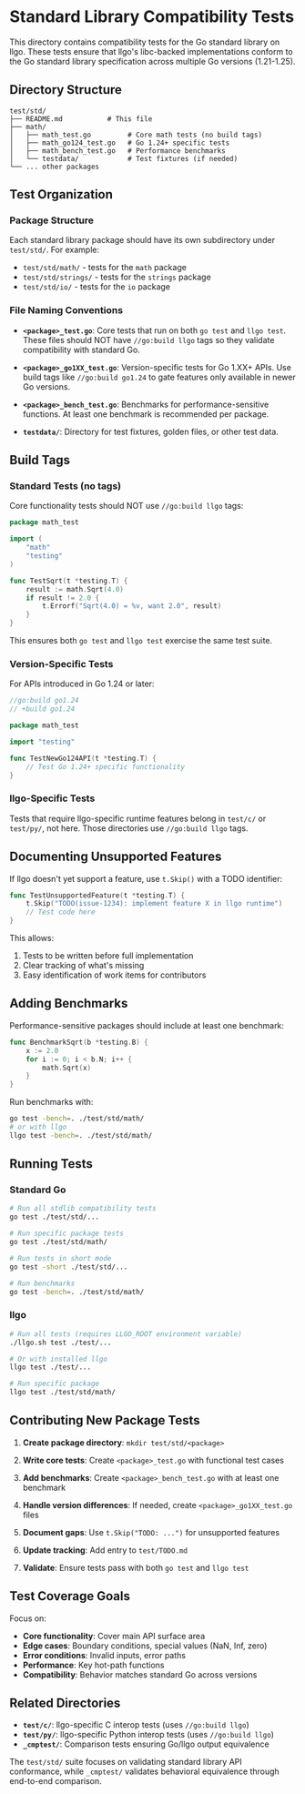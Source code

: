 # Standard Library Compatibility Tests

This directory contains compatibility tests for the Go standard library on llgo. These tests ensure that llgo's libc-backed implementations conform to the Go standard library specification across multiple Go versions (1.21-1.25).

## Directory Structure

```
test/std/
├── README.md           # This file
├── math/
│   ├── math_test.go         # Core math tests (no build tags)
│   ├── math_go124_test.go   # Go 1.24+ specific tests
│   ├── math_bench_test.go   # Performance benchmarks
│   └── testdata/            # Test fixtures (if needed)
└── ... other packages
```

## Test Organization

### Package Structure

Each standard library package should have its own subdirectory under `test/std/`. For example:
- `test/std/math/` - tests for the `math` package
- `test/std/strings/` - tests for the `strings` package
- `test/std/io/` - tests for the `io` package

### File Naming Conventions

- **`<package>_test.go`**: Core tests that run on both `go test` and `llgo test`. These files should NOT have `//go:build llgo` tags so they validate compatibility with standard Go.

- **`<package>_go1XX_test.go`**: Version-specific tests for Go 1.XX+ APIs. Use build tags like `//go:build go1.24` to gate features only available in newer Go versions.

- **`<package>_bench_test.go`**: Benchmarks for performance-sensitive functions. At least one benchmark is recommended per package.

- **`testdata/`**: Directory for test fixtures, golden files, or other test data.

## Build Tags

### Standard Tests (no tags)

Core functionality tests should NOT use `//go:build llgo` tags:

```go
package math_test

import (
	"math"
	"testing"
)

func TestSqrt(t *testing.T) {
	result := math.Sqrt(4.0)
	if result != 2.0 {
		t.Errorf("Sqrt(4.0) = %v, want 2.0", result)
	}
}
```

This ensures both `go test` and `llgo test` exercise the same test suite.

### Version-Specific Tests

For APIs introduced in Go 1.24 or later:

```go
//go:build go1.24
// +build go1.24

package math_test

import "testing"

func TestNewGo124API(t *testing.T) {
	// Test Go 1.24+ specific functionality
}
```

### llgo-Specific Tests

Tests that require llgo-specific runtime features belong in `test/c/` or `test/py/`, not here. Those directories use `//go:build llgo` tags.

## Documenting Unsupported Features

If llgo doesn't yet support a feature, use `t.Skip()` with a TODO identifier:

```go
func TestUnsupportedFeature(t *testing.T) {
	t.Skip("TODO(issue-1234): implement feature X in llgo runtime")
	// Test code here
}
```

This allows:
1. Tests to be written before full implementation
2. Clear tracking of what's missing
3. Easy identification of work items for contributors

## Adding Benchmarks

Performance-sensitive packages should include at least one benchmark:

```go
func BenchmarkSqrt(b *testing.B) {
	x := 2.0
	for i := 0; i < b.N; i++ {
		math.Sqrt(x)
	}
}
```

Run benchmarks with:
```bash
go test -bench=. ./test/std/math/
# or with llgo
llgo test -bench=. ./test/std/math/
```

## Running Tests

### Standard Go

```bash
# Run all stdlib compatibility tests
go test ./test/std/...

# Run specific package tests
go test ./test/std/math/

# Run tests in short mode
go test -short ./test/std/...

# Run benchmarks
go test -bench=. ./test/std/math/
```

### llgo

```bash
# Run all tests (requires LLGO_ROOT environment variable)
./llgo.sh test ./test/...

# Or with installed llgo
llgo test ./test/...

# Run specific package
llgo test ./test/std/math/
```

## Contributing New Package Tests

1. **Create package directory**: `mkdir test/std/<package>`

2. **Write core tests**: Create `<package>_test.go` with functional test cases

3. **Add benchmarks**: Create `<package>_bench_test.go` with at least one benchmark

4. **Handle version differences**: If needed, create `<package>_go1XX_test.go` files

5. **Document gaps**: Use `t.Skip("TODO: ...")` for unsupported features

6. **Update tracking**: Add entry to `test/TODO.md`

7. **Validate**: Ensure tests pass with both `go test` and `llgo test`

## Test Coverage Goals

Focus on:
- **Core functionality**: Cover main API surface area
- **Edge cases**: Boundary conditions, special values (NaN, Inf, zero)
- **Error conditions**: Invalid inputs, error paths
- **Performance**: Key hot-path functions
- **Compatibility**: Behavior matches standard Go across versions

## Related Directories

- **`test/c/`**: llgo-specific C interop tests (uses `//go:build llgo`)
- **`test/py/`**: llgo-specific Python interop tests (uses `//go:build llgo`)
- **`_cmptest/`**: Comparison tests ensuring Go/llgo output equivalence

The `test/std/` suite focuses on validating standard library API conformance, while `_cmptest/` validates behavioral equivalence through end-to-end comparison.
